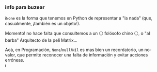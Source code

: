 
### info para buzear 

:information_source:`None` es la forma que tenemos en Python de representar a "la nada" (que, casualmente, ¡también es un objeto!).   
 
Momento! no hace falta que consultemos a un  :white_circle: folósofo chino :white_circle:, o "al barba" Arquitecto de la peli Matrix...   

 Acá,  en Programación, `None`/`null`/`Nil` es mas bien un recordatorio, un no-valor, que permite reconocer una falta de información y evitar acciones erróneas.  
 :information_source:
